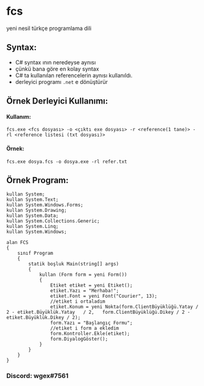 # fcs
yeni nesil türkçe programlama dili

## Syntax:

- C# syntax ının neredeyse aynısı
- çünkü bana göre en kolay syntax
- C# ta kullanılan referencelerin aynısı kullanıldı.
- derleyici programı `.net` e dönüştürür

## Örnek Derleyici Kullanımı:

#### Kullanım:
```
fcs.exe <fcs dosyası> -o <çıktı exe dosyası> -r <reference(1 tane)> -rl <reference listesi (txt dosyası)>
```
#### Örnek:
```
fcs.exe dosya.fcs -o dosya.exe -rl refer.txt
```

## Örnek Program:
```
kullan System;
kullan System.Text;
kullan System.Windows.Forms;
kullan System.Drawing;
kullan System.Data;
kullan System.Collections.Generic;
kullan System.Linq;
kullan System.Windows;

alan FCS
{
    sınıf Program
    {
        statik boşluk Main(string[] args)
        {
            kullan (Form form = yeni Form())
            {
                Etiket etiket = yeni Etiket();
                etiket.Yazı = "Merhaba!";
                etiket.Font = yeni Font("Courier", 13);
                //etiket i ortaladım
                etiket.Konum = yeni Nokta(form.ClientBüyüklüğü.Yatay / 2 - etiket.Büyüklük.Yatay   / 2,   form.ClientBüyüklüğü.Dikey / 2 - etiket.Büyüklük.Dikey / 2);
                form.Yazı = "Başlangıç Formu";
                //etiket i form a ekledim
                form.Kontroller.Ekle(etiket);
                form.DiyalogGöster();
            }
        }
    }
}
```

### Discord: wgex#7561
